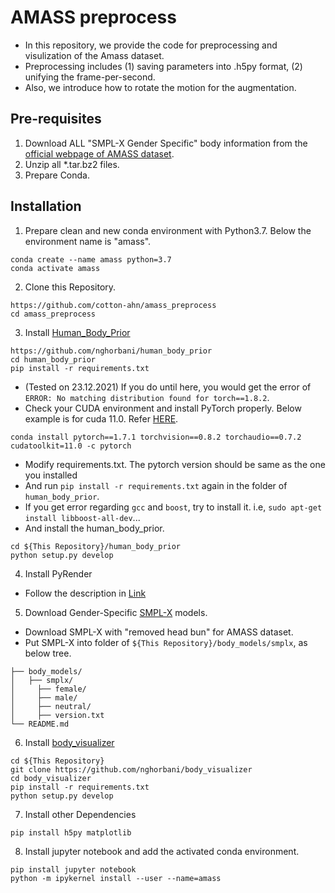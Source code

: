 # AMASS preprocess
- In this repository, we provide the code for preprocessing and visulization of the Amass dataset. 
- Preprocessing includes (1) saving parameters into .h5py format, (2) unifying the frame-per-second.
- Also, we introduce how to rotate the motion for the augmentation.

## Pre-requisites
1. Download ALL "SMPL-X Gender Specific" body information from the [official webpage of AMASS dataset](https://amass.is.tue.mpg.de).
2. Unzip all *.tar.bz2 files.
3. Prepare Conda.

## Installation
1. Prepare clean and new conda environment with Python3.7. Below the environment name is "amass".
```
conda create --name amass python=3.7
conda activate amass
```

2. Clone this Repository.
```
https://github.com/cotton-ahn/amass_preprocess
cd amass_preprocess
```

3. Install [Human_Body_Prior](https://github.com/nghorbani/human_body_prior)
```
https://github.com/nghorbani/human_body_prior
cd human_body_prior
pip install -r requirements.txt
```
- (Tested on 23.12.2021) If you do until here, you would get the error of `ERROR: No matching distribution found for torch==1.8.2`. 
- Check your CUDA environment and install PyTorch properly. Below example is for cuda 11.0. Refer [HERE](https://pytorch.org/get-started/previous-versions/).
```
conda install pytorch==1.7.1 torchvision==0.8.2 torchaudio==0.7.2 cudatoolkit=11.0 -c pytorch
```
- Modify requirements.txt. The pytorch version should be same as the one you installed
- And run `pip install -r requirements.txt` again in the folder of `human_body_prior`.
- If you get error regarding `gcc` and `boost`, try to install it. i.e, `sudo apt-get install libboost-all-dev`...
- And install the human_body_prior.
```
cd ${This Repository}/human_body_prior
python setup.py develop
```

4. Install PyRender
- Follow the description in [Link](https://pyrender.readthedocs.io/en/latest/install/index.html#osmesa)

5. Download Gender-Specific [SMPL-X](https://smpl-x.is.tue.mpg.de/download.php) models.
- Download SMPL-X with "removed head bun" for AMASS dataset.
- Put SMPL-X into folder of `${This Repository}/body_models/smplx`, as below tree.
```
├── body_models/
│   ├── smplx/
│     ├── female/
│     ├── male/
│     ├── neutral/
│     ├── version.txt
└── README.md
```
6. Install [body_visualizer](https://github.com/nghorbani/body_visualizer)
```
cd ${This Repository}
git clone https://github.com/nghorbani/body_visualizer
cd body_visualizer
pip install -r requirements.txt
python setup.py develop
```

7. Install other Dependencies
```
pip install h5py matplotlib 
```

8. Install jupyter notebook and add the activated conda environment.
```
pip install jupyter notebook
python -m ipykernel install --user --name=amass
```
